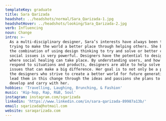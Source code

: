 ```yaml
---
templateKey: graduate
title: Sara Qarizada
headshot: ../headshots/normal/Sara_Qarizada-1.jpg
headshotHover: ../headshots/looking/Sara_Qarizada-2.jpg
verb: Influencing
noun: Change
intro: >-
  As a multi-disciplinary designer, Sara’s interests have always been tied to
  trying to make the world a better place through helping others. She believes
  the combination of using design thinking to try and solve or better combat
  social issues is very powerful. Designers have the potential to design spaces
  where social healing can take place. By understanding users, and how they
  respond to situations and products, designers are able to help solve minor
  issues that can make a big difference. Her goal is to not only be a part of
  the designers who strive to create a better world for future generations, but
  lead them in this change through the ideas and passions she plans to further
  develop and carry with her. 
hobbies: 'Travelling, Laughing, Brunching, & Fashion'
music: 'Hip-hop, Rap, R&B, Soul'
instagram: instagram.com/sqarizada
linkedin: 'https://www.linkedin.com/in/sara-qarizada-89987a13b/'
email: sqarizada@hotmail.com
website: saraqarizada.com
---
```


